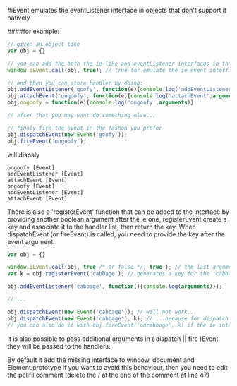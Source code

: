 #iEvent
emulates the eventListener interface in objects that don't support it natively<br>

####for example:

```javascript
// given an object like
var obj = {}

// you can add the both the ie-like and eventListener interfaces in this way:
window.iEvent.call(obj, true); // true for emulate the ie event interface, otherwise the argument can be omitted

// and then you can store handler by doing:
obj.addEventListener('goofy', function(e){console.log('addEventListener',arguments)});
obj.attachEvent('ongoofy', function(e){console.log('attachEvent',arguments)});
obj.ongoofy = function(e){console.log('ongoofy',arguments)};

// after that you may want do something else...

// finaly fire the event in the fashon you prefer
obj.dispatchEvent(new Event('goofy'));
obj.fireEvent('ongoofy');
```
will dispaly
```
ongoofy [Event]
addEventListener [Event]
attachEvent [Event]
ongoofy [Event]
addEventListener [Event]
attachEvent [Event]
```
There is also a 'registerEvent' function that can be added to the interface by providing another boolean argument after the ie one, registerEvent create a key and associate it to the handler list, then return the key. When dispatchEvent (or fireEvent) is called, you need to provide the key after the event argument:
```javascript
var obj = {}

window.iEvent.call(obj, true /* or false */, true ); // the last argument is for registerEvent interface
var k = obj.registerEvent('cabbage'); // generates a key for the 'cabbage' and store it in the k variable

obj.addEventListener('cabbage', function(){console.log(arguments)});

// ...

obj.dispatchEvent(new Event('cabbage')); // will not work...
obj.dispatchEvent(new Event('cabbage'), k); // ...because for dispatch the cabbage event you need to pass the key
// you can also do it with obj.fireEvent('oncabbage', k) if the ie interface is loaded
```
It is also possible to pass additional arguments in ( dispatch || fire )Event they will be passed to the handlers.

By default it add the missing interface to window, document and Element.prototype if you want to avoid this behaviour, then you need to edit the polifil comment (delete the / at the end of the comment at line 47)
